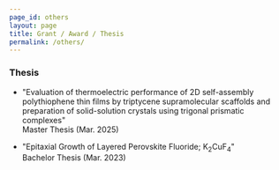 ```yaml
---
page_id: others
layout: page
title: Grant / Award / Thesis
permalink: /others/
---
```


### Thesis
- "Evaluation of thermoelectric performance of 2D self-assembly polythiophene thin films by triptycene supramolecular scaffolds and preparation of solid-solution crystals using trigonal prismatic complexes" <br>Master Thesis (Mar. 2025)

- "Epitaxial Growth of Layered Perovskite Fluoride; K<sub>2</sub>CuF<sub>4</sub>" <br> Bachelor Thesis (Mar. 2023)